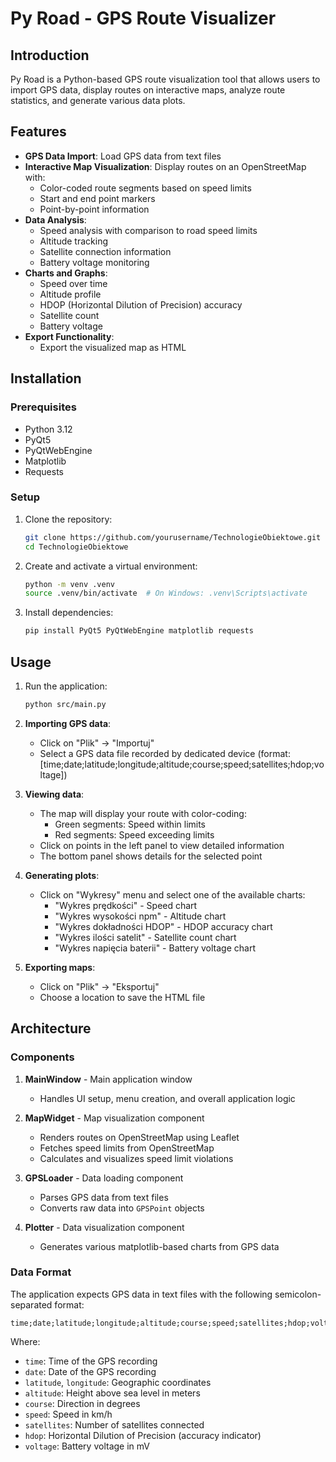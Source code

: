 # Py Road - GPS Route Visualizer

## Introduction

Py Road is a Python-based GPS route visualization tool that allows users to import GPS data, display routes on interactive maps, analyze route statistics, and generate various data plots.

## Features

- **GPS Data Import**: Load GPS data from text files
- **Interactive Map Visualization**: Display routes on an OpenStreetMap with:
  - Color-coded route segments based on speed limits
  - Start and end point markers
  - Point-by-point information
- **Data Analysis**:
  - Speed analysis with comparison to road speed limits
  - Altitude tracking
  - Satellite connection information
  - Battery voltage monitoring
- **Charts and Graphs**:
  - Speed over time
  - Altitude profile
  - HDOP (Horizontal Dilution of Precision) accuracy
  - Satellite count
  - Battery voltage
- **Export Functionality**:
  - Export the visualized map as HTML

## Installation

### Prerequisites

- Python 3.12
- PyQt5
- PyQtWebEngine
- Matplotlib
- Requests

### Setup

1. Clone the repository:
   ```bash
   git clone https://github.com/yourusername/TechnologieObiektowe.git
   cd TechnologieObiektowe
   ```

2. Create and activate a virtual environment:
   ```bash
   python -m venv .venv
   source .venv/bin/activate  # On Windows: .venv\Scripts\activate
   ```

3. Install dependencies:
   ```bash
   pip install PyQt5 PyQtWebEngine matplotlib requests
   ```

## Usage

1. Run the application:
   ```bash
   python src/main.py
   ```

2. **Importing GPS data**:
   - Click on "Plik" → "Importuj"
   - Select a GPS data file recorded by dedicated device (format: [time;date;latitude;longitude;altitude;course;speed;satellites;hdop;voltage])

3. **Viewing data**:
   - The map will display your route with color-coding:
     - Green segments: Speed within limits
     - Red segments: Speed exceeding limits
   - Click on points in the left panel to view detailed information
   - The bottom panel shows details for the selected point

4. **Generating plots**:
   - Click on "Wykresy" menu and select one of the available charts:
     - "Wykres prędkości" - Speed chart
     - "Wykres wysokości npm" - Altitude chart
     - "Wykres dokładności HDOP" - HDOP accuracy chart
     - "Wykres ilości satelit" - Satellite count chart
     - "Wykres napięcia baterii" - Battery voltage chart

5. **Exporting maps**:
   - Click on "Plik" → "Eksportuj"
   - Choose a location to save the HTML file

## Architecture

### Components

1. **MainWindow** - Main application window
   - Handles UI setup, menu creation, and overall application logic

2. **MapWidget** - Map visualization component
   - Renders routes on OpenStreetMap using Leaflet
   - Fetches speed limits from OpenStreetMap
   - Calculates and visualizes speed limit violations

3. **GPSLoader** - Data loading component
   - Parses GPS data from text files
   - Converts raw data into `GPSPoint` objects

4. **Plotter** - Data visualization component
   - Generates various matplotlib-based charts from GPS data

### Data Format

The application expects GPS data in text files with the following semicolon-separated format:

```
time;date;latitude;longitude;altitude;course;speed;satellites;hdop;voltage
```

Where:
- `time`: Time of the GPS recording
- `date`: Date of the GPS recording
- `latitude`, `longitude`: Geographic coordinates
- `altitude`: Height above sea level in meters
- `course`: Direction in degrees
- `speed`: Speed in km/h
- `satellites`: Number of satellites connected
- `hdop`: Horizontal Dilution of Precision (accuracy indicator)
- `voltage`: Battery voltage in mV
